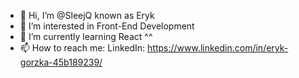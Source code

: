 - 👋 Hi, I’m @SleejQ known as Eryk
- 👀 I’m interested in Front-End Development
- 🌱 I’m currently learning React ^^
- 📫 How to reach me: 
LinkedIn: https://www.linkedin.com/in/eryk-gorzka-45b189239/

